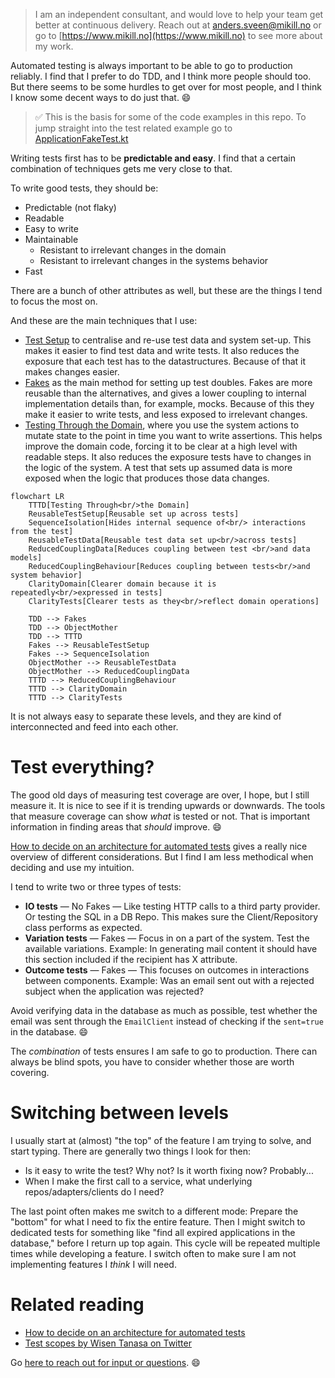 > I am an independent consultant, and would love to help your team get better at continuous delivery. Reach out at [anders.sveen@mikill.no](mailto:anders.sveen@mikill.no) or go to [https://www.mikill.no](https://www.mikill.no) to see more about my work.

Automated testing is always important to be able to go to production reliably.
I find that I prefer to do TDD, and I think more people should too.
But there seems to be some hurdles to get over for most people, and I think I know some decent ways to do just that.
😄

> ✅ This is the basis for some of the code examples in this repo. To jump straight into the test related example go to [ApplicationFakeTest.kt](../src/test/kotlin/fakes/ApplicationFakeTest.kt)

Writing tests first has to be **predictable and easy**. I find that a certain combination of techniques gets me very close to that.

To write good tests, they should be:
- Predictable (not flaky)
- Readable
- Easy to write
- Maintainable
  - Resistant to irrelevant changes in the domain
  - Resistant to irrelevant changes in the systems behavior
- Fast

There are a bunch of other attributes as well, but these are the things I tend to focus the most on.

And these are the main techniques that I use:

- [Test Setup](test-setup.md) to centralise and re-use test data and system set-up. This makes it easier to find test data and write tests. It also reduces the exposure that each test has to the datastructures. Because of that it makes changes easier.
- [Fakes](fakes.md) as the main method for setting up test doubles. Fakes are more reusable than the alternatives, and gives a lower coupling to internal implementation details than, for example, mocks. Because of this they make it easier to write tests, and less exposed to irrelevant changes.
- [Testing Through the Domain](tttd.md), where you use the system actions to mutate state to the point in time you want to write assertions. This helps improve the domain code, forcing it to be clear at a high level with readable steps. It also reduces the exposure tests have to changes in the logic of the system. A test that sets up assumed data is more exposed when the logic that produces those data changes.

```mermaid
flowchart LR
    TTTD[Testing Through<br/>the Domain]
    ReusableTestSetup[Reusable set up across tests]
    SequenceIsolation[Hides internal sequence of<br/> interactions from the test]
    ReusableTestData[Reusable test data set up<br/>across tests]
    ReducedCouplingData[Reduces coupling between test <br/>and data models]
    ReducedCouplingBehaviour[Reduces coupling between tests<br/>and system behavior]
    ClarityDomain[Clearer domain because it is repeatedly<br/>expressed in tests]
    ClarityTests[Clearer tests as they<br/>reflect domain operations]
    
    TDD --> Fakes
    TDD --> ObjectMother
    TDD --> TTTD
    Fakes --> ReusableTestSetup
    Fakes --> SequenceIsolation
    ObjectMother --> ReusableTestData
    ObjectMother --> ReducedCouplingData
    TTTD --> ReducedCouplingBehaviour
    TTTD --> ClarityDomain
    TTTD --> ClarityTests
```

It is not always easy to separate these levels, and they are kind of interconnected and feed into each other.

# Test everything?

The good old days of measuring test coverage are over, I hope, but I still measure it.
It is nice to see if it is trending upwards or downwards.
The tools that measure coverage can show _what_ is tested or not.
That is important information in finding areas that *should* improve.
😄

[How to decide on an architecture for automated tests](https://www.qwan.eu/2020/09/17/test-architecture.html) gives a really nice overview of different considerations. But I find I am less methodical when deciding and use my intuition.

I tend to write two or three types of tests:
- **IO tests** — No Fakes — Like testing HTTP calls to a third party provider. Or testing the SQL in a DB Repo. This makes sure the Client/Repository class performs as expected.
- **Variation tests** — Fakes — Focus in on a part of the system. Test the available variations. Example: In generating mail content it should have this section included if the recipient has X attribute.
- **Outcome tests** — Fakes — This focuses on outcomes in interactions between components. Example: Was an email sent out with a rejected subject when the application was rejected?

Avoid verifying data in the database as much as possible,
test whether the email was sent through the `EmailClient` instead of checking if the `sent=true` in the database.
😄

The _combination_ of tests ensures I am safe to go to production.
There can always be blind spots, you have to consider whether those are worth covering.

# Switching between levels
I usually start at (almost) "the top" of the feature I am trying to solve, and start typing. There are generally two things I look for then:
- Is it easy to write the test? Why not? Is it worth fixing now? Probably...
- When I make the first call to a service, what underlying repos/adapters/clients do I need?

The last point often makes me switch to a different mode:
Prepare the "bottom" for what I need to fix the entire feature.
Then I might switch to dedicated tests for something like "find all expired applications in the database,"
before I return up top again.
This cycle will be repeated multiple times while developing a feature.
I switch often to make sure I am not implementing features I _think_ I will need.

# Related reading
- [How to decide on an architecture for automated tests](https://www.qwan.eu/2020/09/17/test-architecture.html)
- [Test scopes by Wisen Tanasa on Twitter](https://twitter.com/ceilfors/status/1687780512277069824)

Go [here to reach out for input or questions](../README.md). 😄
